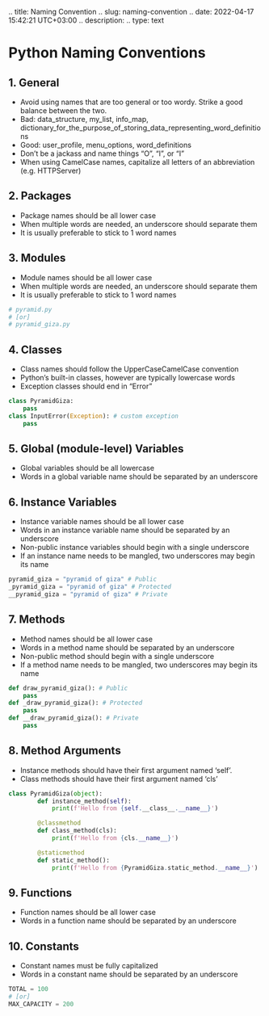 .. title: Naming Convention
.. slug: naming-convention
.. date: 2022-04-17 15:42:21 UTC+03:00
.. description: 
.. type: text


# Python Naming Conventions

## 1. General
- Avoid using names that are too general or too wordy. Strike a good balance between the two.
- Bad: data_structure, my_list, info_map, dictionary_for_the_purpose_of_storing_data_representing_word_definitions
- Good: user_profile, menu_options, word_definitions
- Don’t be a jackass and name things “O”, “l”, or “I”
- When using CamelCase names, capitalize all letters of an abbreviation (e.g. HTTPServer)

## 2. Packages
- Package names should be all lower case
- When multiple words are needed, an underscore should separate them
- It is usually preferable to stick to 1 word names

## 3. Modules
- Module names should be all lower case
- When multiple words are needed, an underscore should separate them
- It is usually preferable to stick to 1 word names
```python
# pyramid.py
# [or]
# pyramid_giza.py
```

## 4. Classes
- Class names should follow the UpperCaseCamelCase convention
- Python’s built-in classes, however are typically lowercase words
- Exception classes should end in “Error”
```python
class PyramidGiza:
    pass
class InputError(Exception): # custom exception
    pass
```

## 5. Global (module-level) Variables
- Global variables should be all lowercase
- Words in a global variable name should be separated by an underscore

## 6. Instance Variables
- Instance variable names should be all lower case
- Words in an instance variable name should be separated by an underscore
- Non-public instance variables should begin with a single underscore
- If an instance name needs to be mangled, two underscores may begin its name
```python
pyramid_giza = "pyramid of giza" # Public
_pyramid_giza = "pyramid of giza" # Protected
__pyramid_giza = "pyramid of giza" # Private
```

## 7. Methods
- Method names should be all lower case
- Words in a method name should be separated by an underscore
- Non-public method should begin with a single underscore
- If a method name needs to be mangled, two underscores may begin its name
```python
def draw_pyramid_giza(): # Public
    pass
def _draw_pyramid_giza(): # Protected
    pass
def __draw_pyramid_giza(): # Private
    pass
```

## 8. Method Arguments
- Instance methods should have their first argument named ‘self’.
- Class methods should have their first argument named ‘cls’
```python
class PyramidGiza(object):
        def instance_method(self):
            print(f'Hello from {self.__class__.__name__}')

        @classmethod
        def class_method(cls):
            print(f'Hello from {cls.__name__}')

        @staticmethod
        def static_method():
            print(f'Hello from {PyramidGiza.static_method.__name__}')
```

## 9. Functions
- Function names should be all lower case
- Words in a function name should be separated by an underscore

## 10. Constants
- Constant names must be fully capitalized
- Words in a constant name should be separated by an underscore
```python
TOTAL = 100
# [or]
MAX_CAPACITY = 200
```

